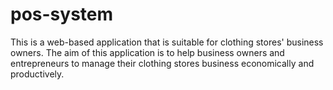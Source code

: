 # pos-system
This is a web-based application that is suitable for clothing stores' business owners. The aim of this application is to help business owners and entrepreneurs to manage their clothing stores business economically and productively.

